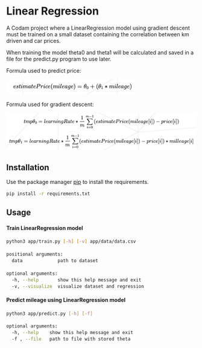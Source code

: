 # Linear Regression

A Codam project where a LinearRegression model using gradient descent must be trained on a small dataset containing the correlation between km driven and car prices.

When training the model theta0 and theta1 will be calculated and saved in a file for the predict.py program to use later.

Formula used to predict price:

![predict](.images/price_formula.png)

Formula used for gradient descent:

![gradient_descent](.images/gradient_descent_formula.png)


## Installation

Use the package manager [pip](https://pip.pypa.io/en/stable/) to install the requirements.

```bash
pip install -r requirements.txt
```

## Usage
#### Train LinearRegression model
```bash
python3 app/train.py [-h] [-v] app/data/data.csv

positional arguments:
  data             path to dataset

optional arguments:
  -h, --help       show this help message and exit
  -v, --visualize  visualize dataset and regression
```

#### Predict mileage using LinearRegression model
```bash
python3 app/predict.py [-h] [-f]

optional arguments:
  -h, --help    show this help message and exit
  -f , --file   path to file with stored theta
```
